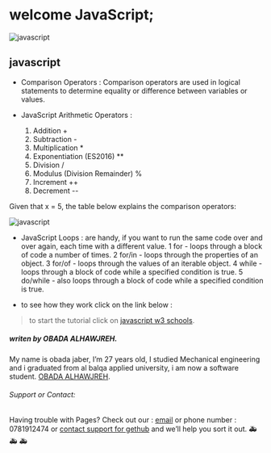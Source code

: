 # welcome JavaScript;


![javascript](https://miro.medium.com/max/800/1*bxEkHw1xewxOFjmGunb-Cw.png)
## javascript

* Comparison Operators : Comparison operators are used in logical statements to determine equality or difference between variables or values.

* JavaScript Arithmetic Operators :
	1. Addition +
	2. Subtraction -
  3. Multiplication *
	4. Exponentiation (ES2016) **
	5. Division /
	6. Modulus (Division Remainder) %
	7. Increment ++
	8. Decrement --

Given that x = 5, the table below explains the comparison operators:

![javascript](https://www12.0zz0.com/2021/02/24/22/115314789.png)

* JavaScript Loops : are handy, if you want to run the same code over and over again, each time with a different value.
1 for - loops through a block of code a number of times.
2 for/in - loops through the properties of an object.
3 for/of - loops through the values of an iterable object.
4 while - loops through a block of code while a specified condition is true.
5 do/while - also loops through a block of code while a specified condition is true.

* to see how they work click on the link below :


>to start the tutorial click on [javascript w3 schools](https://www.w3schools.com/js/DEFAULT.asp).

##### *writen by OBADA ALHAWJREH.*

My name is obada jaber, I’m 27 years old, I studied Mechanical engineering and i graduated from al balqa applied university, i am now a software student. [OBADA ALHAWJREH](https://github.com/Obada-gh). 

###### *Support or Contact:*

Having trouble with Pages? Check out our : [email](obada7jaber7@gmail.com) or phone number : 0781912474 or [contact support for gethub](https://support.github.com/contact) and we’ll help you sort it out. &#x1F691; &#x1F691; &#x1F691;

